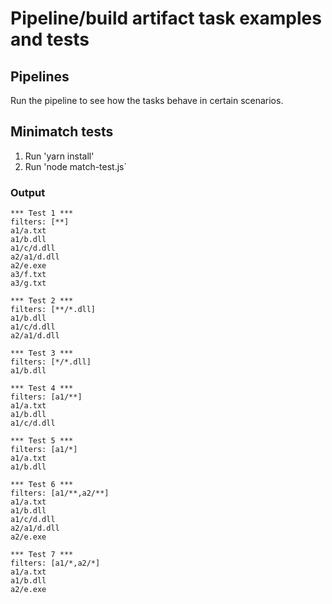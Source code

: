 # Pipeline/build artifact task examples and tests

## Pipelines

Run the pipeline to see how the tasks behave in certain scenarios.

## Minimatch tests

1. Run 'yarn install'
2. Run 'node match-test.js`

### Output

```console
*** Test 1 ***
filters: [**]
a1/a.txt
a1/b.dll
a1/c/d.dll
a2/a1/d.dll
a2/e.exe
a3/f.txt
a3/g.txt

*** Test 2 ***
filters: [**/*.dll]
a1/b.dll
a1/c/d.dll
a2/a1/d.dll

*** Test 3 ***
filters: [*/*.dll]
a1/b.dll

*** Test 4 ***
filters: [a1/**]
a1/a.txt
a1/b.dll
a1/c/d.dll

*** Test 5 ***
filters: [a1/*]
a1/a.txt
a1/b.dll

*** Test 6 ***
filters: [a1/**,a2/**]
a1/a.txt
a1/b.dll
a1/c/d.dll
a2/a1/d.dll
a2/e.exe

*** Test 7 ***
filters: [a1/*,a2/*]
a1/a.txt
a1/b.dll
a2/e.exe
```